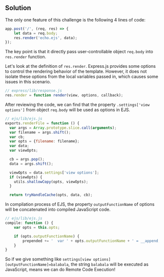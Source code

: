 ## Solution

The only one feature of this challenge is the following 4 lines of code:

```javascript
app.post('/', (req, res) => {
    let data = req.body;
    res.render('echo.ejs', data);
});
```

The key point is that it directly pass user-controllable object `req.body` into `res.render` function.

Let's look at the definition of `res.render`. Express.js provides some options to control the rendering behavior of the template. However, it does not isolate these options from the local variables passed in, which causes some issues in this scenario.

```javascript
// express/lib/response.js
res.render = function render(view, options, callback);
```

After reviewing the code, we can find that the property `.settings['view options']` from object `req.body` will be used as options in EJS.

```javascript
// ejs/lib/ejs.js
exports.renderFile = function () {
  var args = Array.prototype.slice.call(arguments);
  var filename = args.shift();
  var cb;
  var opts = {filename: filename};
  var data;
  var viewOpts;

  cb = args.pop();
  data = args.shift();

  viewOpts = data.settings['view options'];
  if (viewOpts) {
    utils.shallowCopy(opts, viewOpts);
  }

  return tryHandleCache(opts, data, cb);
```

In compilation process of EJS, the property `outputFunctionName` of options will be concatenated into compiled JavaScript code.

```javascript
// ejs/lib/ejs.js
compile: function () {
    var opts = this.opts;

    if (opts.outputFunctionName) {
        prepended += '  var ' + opts.outputFunctionName + ' = __append;' + '\n';
    }
}
```

So if we give something like `settings[view options][outputFunctionName]=balabala`, the string `balabala` will be executed as JavaScript, means we can do Remote Code Execution!